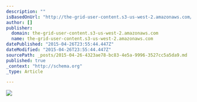 ```yaml
---
description: ""
isBasedOnUrl: "http://the-grid-user-content.s3-us-west-2.amazonaws.com/d24bdd53-90c7-42c9-b234-e6d2cf8d4009.jpg"
author: []
publisher:
  domain: the-grid-user-content.s3-us-west-2.amazonaws.com
  name: the-grid-user-content.s3-us-west-2.amazonaws.com
datePublished: "2015-04-26T23:55:44.447Z"
dateModified: "2015-04-26T23:55:44.447Z"
sourcePath: _posts/2015-04-26-4323ae78-bc83-4e5a-9996-3527cc5a5da9.md
published: true
_context: "http://schema.org"
_type: Article

---
```

![](http://the-grid-user-content.s3-us-west-2.amazonaws.com/d24bdd53-90c7-42c9-b234-e6d2cf8d4009.jpg)